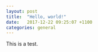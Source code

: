 ```yaml
---
layout: post
title:  "Hello, world!"
date:   2017-12-22 09:25:07 +1100
categories: general
---
```

This is a test.